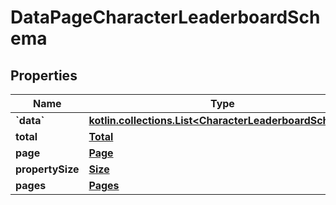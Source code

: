 
# DataPageCharacterLeaderboardSchema

## Properties
Name | Type | Description | Notes
------------ | ------------- | ------------- | -------------
**&#x60;data&#x60;** | [**kotlin.collections.List&lt;CharacterLeaderboardSchema&gt;**](CharacterLeaderboardSchema.md) |  | 
**total** | [**Total**](Total.md) |  | 
**page** | [**Page**](Page.md) |  | 
**propertySize** | [**Size**](Size.md) |  | 
**pages** | [**Pages**](Pages.md) |  |  [optional]



